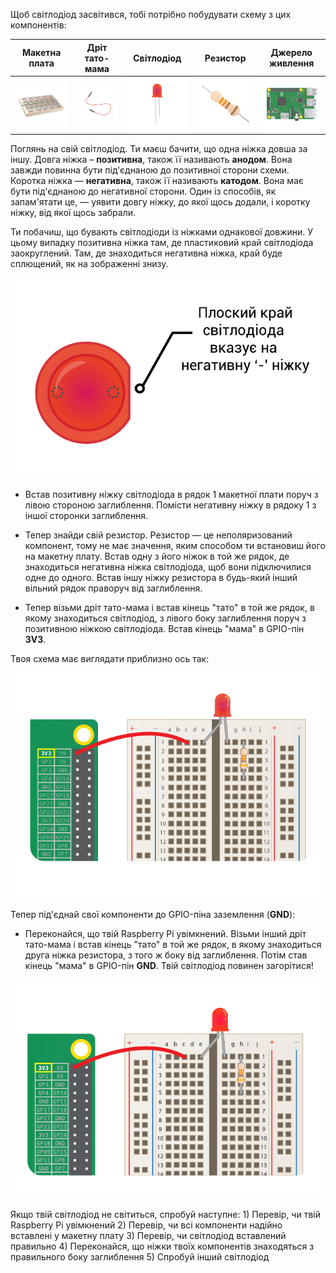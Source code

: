 Щоб світлодіод засвітився, тобі потрібно побудувати схему з цих компонентів:

| Макетна плата                           | Дріт тато-мама                         | Світлодіод                    | Резистор                         | Джерело живлення                       |
| --------------------------------------- | -------------------------------------- | ----------------------------- | -------------------------------- | -------------------------------------- |
| ![макетна плата](images/breadboard.png) | ![дріт тато-мама](images/mfjumper.png) | ![світлодіод](images/led.png) | ![резистор](images/resistor.png) | ![raspberrypi](images/raspberrypi.png) |

Поглянь на свій світлодіод. Ти маєш бачити, що одна ніжка довша за іншу. Довга ніжка – **позитивна**, також її називають **анодом**. Вона завжди повинна бути під'єднаною до позитивної сторони схеми. Коротка ніжка — **негативна**, також її називають **катодом**. Вона має бути під'єднаною до негативної сторони. Один із способів, як запам'ятати це, — уявити довгу ніжку, до якої щось додали, і коротку ніжку, від якої щось забрали.

Ти побачиш, що бувають світлодіоди із ніжками однакової довжини. У цьому випадку позитивна ніжка там, де пластиковий край світлодіода заокруглений. Там, де знаходиться негативна ніжка, край буде сплющений, як на зображенні знизу.

![Світлодіод зблизька](images/LEDcloseup.png)

+ Встав позитивну ніжку світлодіода в рядок 1 макетної плати поруч з лівою стороною заглиблення. Помісти негативну ніжку в рядоку 1 з іншої сторонки заглиблення.

+ Тепер знайди свій резистор. Резистор — це неполяризований компонент, тому не має значення, яким способом ти встановиш його на макетну плату. Встав одну з його ніжок в той же рядок, де знаходиться негативна ніжка світлодіода, щоб вони підключилися одне до одного. Встав іншу ніжку резистора в будь-який інший вільний рядок праворуч від заглиблення.

+ Тепер візьми дріт тато-мама і встав кінець "тато" в той же рядок, в якому знаходиться світлодіод, з лівого боку заглиблення поруч з позитивною ніжкою світлодіода. Встав кінець "мама" в GPIO-пін **3V3**.

Твоя схема має виглядати приблизно ось так:

![Схема без заземлення](images/ground-missing.png)

Тепер під'єднай свої компоненти до GPIO-піна заземлення (**GND**):

+ Переконайся, що твій Raspberry Pi увімкнений. Візьми інший дріт тато-мама і встав кінець "тато" в той же рядок, в якому знаходиться друга ніжка резистора, з того ж боку від заглиблення. Потім став кінець "мама" в GPIO-пін **GND**. Твій світлодіод повинен загорітися!

![Потік струму в схемі](images/circuit-current-flow.gif)

Якщо твій світлодіод не світиться, спробуй наступне: 1) Перевір, чи твій Raspberry Pi увімкнений 2) Перевір, чи всі компоненти надійно вставлені у макетну плату 3) Перевір, чи світлодіод вставлений правильно 4) Переконайся, що ніжки твоїх компонентів знаходяться з правильного боку заглиблення 5) Спробуй інший світлодіод
